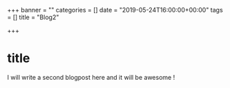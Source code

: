 +++
banner = ""
categories = []
date = "2019-05-24T16:00:00+00:00"
tags = []
title = "Blog2"

+++
# title

I will write a second blogpost here and it will be awesome ! 